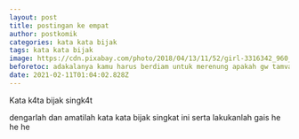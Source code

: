 ```yaml
---
layout: post
title: postingan ke empat
author: postkomik
categories: kata kata bijak
tags: kata kata bijak
image: https://cdn.pixabay.com/photo/2018/04/13/11/52/girl-3316342_960_720.jpg
beforetoc: adakalanya kamu harus berdiam untuk merenung apakah gw tamvan ?
date: 2021-02-11T01:04:02.828Z
---
```

Kata k4ta bijak singk4t

dengarlah dan amatilah kata kata bijak singkat ini serta lakukanlah gais he he he